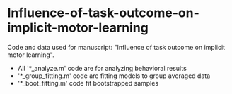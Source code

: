 # Influence-of-task-outcome-on-implicit-motor-learning

Code and data used for manuscript: "Influence of task outcome on implicit motor learning".

* All '*_analyze.m' code are for analyzing behavioral results
* '*_group_fitting.m' code are fitting models to group averaged data
* '*_boot_fitting.m' code fit bootstrapped samples
